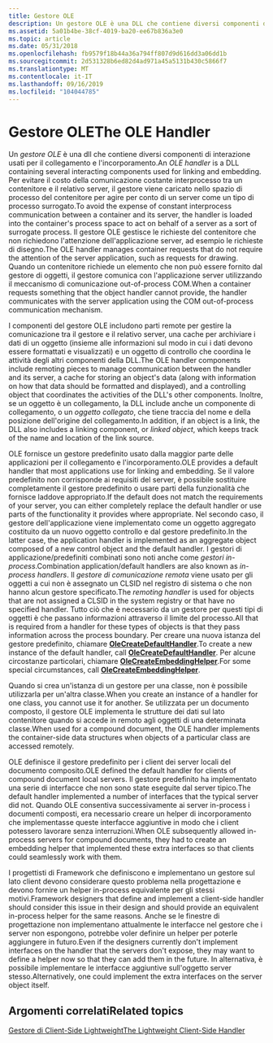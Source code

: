 ```yaml
---
title: Gestore OLE
description: Un gestore OLE è una DLL che contiene diversi componenti di interazione usati per il collegamento e l'incorporamento.
ms.assetid: 5a01b4be-38cf-4019-ba20-ee67b836a3e0
ms.topic: article
ms.date: 05/31/2018
ms.openlocfilehash: fb9579f18b44a36a794ff807d9d616dd3a06dd1b
ms.sourcegitcommit: 2d531328b6ed82d4ad971a45a5131b430c5866f7
ms.translationtype: MT
ms.contentlocale: it-IT
ms.lasthandoff: 09/16/2019
ms.locfileid: "104044785"
---
```

# <a name="the-ole-handler"></a><span data-ttu-id="b0972-103">Gestore OLE</span><span class="sxs-lookup"><span data-stu-id="b0972-103">The OLE Handler</span></span>

<span data-ttu-id="b0972-104">Un *gestore OLE* è una dll che contiene diversi componenti di interazione usati per il collegamento e l'incorporamento.</span><span class="sxs-lookup"><span data-stu-id="b0972-104">An *OLE handler* is a DLL containing several interacting components used for linking and embedding.</span></span> <span data-ttu-id="b0972-105">Per evitare il costo della comunicazione costante interprocesso tra un contenitore e il relativo server, il gestore viene caricato nello spazio di processo del contenitore per agire per conto di un server come un tipo di processo surrogato.</span><span class="sxs-lookup"><span data-stu-id="b0972-105">To avoid the expense of constant interprocess communication between a container and its server, the handler is loaded into the container's process space to act on behalf of a server as a sort of surrogate process.</span></span> <span data-ttu-id="b0972-106">Il gestore OLE gestisce le richieste del contenitore che non richiedono l'attenzione dell'applicazione server, ad esempio le richieste di disegno.</span><span class="sxs-lookup"><span data-stu-id="b0972-106">The OLE handler manages container requests that do not require the attention of the server application, such as requests for drawing.</span></span> <span data-ttu-id="b0972-107">Quando un contenitore richiede un elemento che non può essere fornito dal gestore di oggetti, il gestore comunica con l'applicazione server utilizzando il meccanismo di comunicazione out-of-process COM.</span><span class="sxs-lookup"><span data-stu-id="b0972-107">When a container requests something that the object handler cannot provide, the handler communicates with the server application using the COM out-of-process communication mechanism.</span></span>

<span data-ttu-id="b0972-108">I componenti del gestore OLE includono parti remote per gestire la comunicazione tra il gestore e il relativo server, una cache per archiviare i dati di un oggetto (insieme alle informazioni sul modo in cui i dati devono essere formattati e visualizzati) e un oggetto di controllo che coordina le attività degli altri componenti della DLL.</span><span class="sxs-lookup"><span data-stu-id="b0972-108">The OLE handler components include remoting pieces to manage communication between the handler and its server, a cache for storing an object's data (along with information on how that data should be formatted and displayed), and a controlling object that coordinates the activities of the DLL's other components.</span></span> <span data-ttu-id="b0972-109">Inoltre, se un oggetto è un collegamento, la DLL include anche un componente di collegamento, o un *oggetto collegato*, che tiene traccia del nome e della posizione dell'origine del collegamento.</span><span class="sxs-lookup"><span data-stu-id="b0972-109">In addition, if an object is a link, the DLL also includes a linking component, or *linked object*, which keeps track of the name and location of the link source.</span></span>

<span data-ttu-id="b0972-110">OLE fornisce un gestore predefinito usato dalla maggior parte delle applicazioni per il collegamento e l'incorporamento.</span><span class="sxs-lookup"><span data-stu-id="b0972-110">OLE provides a default handler that most applications use for linking and embedding.</span></span> <span data-ttu-id="b0972-111">Se il valore predefinito non corrisponde ai requisiti del server, è possibile sostituire completamente il gestore predefinito o usare parti della funzionalità che fornisce laddove appropriato.</span><span class="sxs-lookup"><span data-stu-id="b0972-111">If the default does not match the requirements of your server, you can either completely replace the default handler or use parts of the functionality it provides where appropriate.</span></span> <span data-ttu-id="b0972-112">Nel secondo caso, il gestore dell'applicazione viene implementato come un oggetto aggregato costituito da un nuovo oggetto controllo e dal gestore predefinito.</span><span class="sxs-lookup"><span data-stu-id="b0972-112">In the latter case, the application handler is implemented as an aggregate object composed of a new control object and the default handler.</span></span> <span data-ttu-id="b0972-113">I gestori di applicazione/predefiniti combinati sono noti anche come *gestori in-process*.</span><span class="sxs-lookup"><span data-stu-id="b0972-113">Combination application/default handlers are also known as *in-process handlers*.</span></span> <span data-ttu-id="b0972-114">Il *gestore di comunicazione remota* viene usato per gli oggetti a cui non è assegnato un CLSID nel registro di sistema o che non hanno alcun gestore specificato.</span><span class="sxs-lookup"><span data-stu-id="b0972-114">The *remoting handler* is used for objects that are not assigned a CLSID in the system registry or that have no specified handler.</span></span> <span data-ttu-id="b0972-115">Tutto ciò che è necessario da un gestore per questi tipi di oggetti è che passano informazioni attraverso il limite del processo.</span><span class="sxs-lookup"><span data-stu-id="b0972-115">All that is required from a handler for these types of objects is that they pass information across the process boundary.</span></span> <span data-ttu-id="b0972-116">Per creare una nuova istanza del gestore predefinito, chiamare [**OleCreateDefaultHandler**](/windows/desktop/api/Ole2/nf-ole2-olecreatedefaulthandler).</span><span class="sxs-lookup"><span data-stu-id="b0972-116">To create a new instance of the default handler, call [**OleCreateDefaultHandler**](/windows/desktop/api/Ole2/nf-ole2-olecreatedefaulthandler).</span></span> <span data-ttu-id="b0972-117">Per alcune circostanze particolari, chiamare [**OleCreateEmbeddingHelper**](/windows/desktop/api/Ole2/nf-ole2-olecreateembeddinghelper).</span><span class="sxs-lookup"><span data-stu-id="b0972-117">For some special circumstances, call [**OleCreateEmbeddingHelper**](/windows/desktop/api/Ole2/nf-ole2-olecreateembeddinghelper).</span></span>

<span data-ttu-id="b0972-118">Quando si crea un'istanza di un gestore per una classe, non è possibile utilizzarla per un'altra classe.</span><span class="sxs-lookup"><span data-stu-id="b0972-118">When you create an instance of a handler for one class, you cannot use it for another.</span></span> <span data-ttu-id="b0972-119">Se utilizzata per un documento composto, il gestore OLE implementa le strutture dei dati sul lato contenitore quando si accede in remoto agli oggetti di una determinata classe.</span><span class="sxs-lookup"><span data-stu-id="b0972-119">When used for a compound document, the OLE handler implements the container-side data structures when objects of a particular class are accessed remotely.</span></span>

<span data-ttu-id="b0972-120">OLE definisce il gestore predefinito per i client dei server locali del documento composito.</span><span class="sxs-lookup"><span data-stu-id="b0972-120">OLE defined the default handler for clients of compound document local servers.</span></span> <span data-ttu-id="b0972-121">Il gestore predefinito ha implementato una serie di interfacce che non sono state eseguite dal server tipico.</span><span class="sxs-lookup"><span data-stu-id="b0972-121">The default handler implemented a number of interfaces that the typical server did not.</span></span> <span data-ttu-id="b0972-122">Quando OLE consentiva successivamente ai server in-process i documenti composti, era necessario creare un helper di incorporamento che implementasse queste interfacce aggiuntive in modo che i client potessero lavorare senza interruzioni.</span><span class="sxs-lookup"><span data-stu-id="b0972-122">When OLE subsequently allowed in-process servers for compound documents, they had to create an embedding helper that implemented these extra interfaces so that clients could seamlessly work with them.</span></span>

<span data-ttu-id="b0972-123">I progettisti di Framework che definiscono e implementano un gestore sul lato client devono considerare questo problema nella progettazione e devono fornire un helper in-process equivalente per gli stessi motivi.</span><span class="sxs-lookup"><span data-stu-id="b0972-123">Framework designers that define and implement a client-side handler should consider this issue in their design and should provide an equivalent in-process helper for the same reasons.</span></span> <span data-ttu-id="b0972-124">Anche se le finestre di progettazione non implementano attualmente le interfacce nel gestore che i server non espongono, potrebbe voler definire un helper per poterle aggiungere in futuro.</span><span class="sxs-lookup"><span data-stu-id="b0972-124">Even if the designers currently don't implement interfaces on the handler that the servers don't expose, they may want to define a helper now so that they can add them in the future.</span></span> <span data-ttu-id="b0972-125">In alternativa, è possibile implementare le interfacce aggiuntive sull'oggetto server stesso.</span><span class="sxs-lookup"><span data-stu-id="b0972-125">Alternatively, one could implement the extra interfaces on the server object itself.</span></span>

## <a name="related-topics"></a><span data-ttu-id="b0972-126">Argomenti correlati</span><span class="sxs-lookup"><span data-stu-id="b0972-126">Related topics</span></span>

<dl> <dt>

[<span data-ttu-id="b0972-127">Gestore di Client-Side Lightweight</span><span class="sxs-lookup"><span data-stu-id="b0972-127">The Lightweight Client-Side Handler</span></span>](the-lightweight-client-side-handler.md)
</dt> </dl>

 

 




